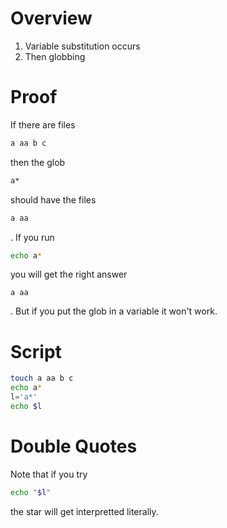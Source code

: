 # Overview

1. Variable substitution occurs
2. Then globbing

# Proof

If there are files

```txt
a aa b c
```

then the glob

```sh
a*
```

should have the files

```txt
a aa
```

. If you run

```sh
echo a*
```

you will get the right answer

```
a aa
```

. But if you put the glob in a variable it won't work.

# Script

```sh
touch a aa b c
echo a*
l='a*'
echo $l
```

# Double Quotes

Note that if you try

```sh
echo "$l"
```

the star will get interpretted literally.
